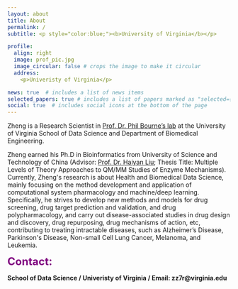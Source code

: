 ```yaml
---
layout: about
title: About
permalink: /
subtitle: <p style="color:blue;"><b>University of Virginia</b></p>

profile:
  align: right
  image: prof_pic.jpg
  image_circular: false # crops the image to make it circular
  address:
    <p>Univeristy of Virginia</p>

news: true  # includes a list of news items
selected_papers: true # includes a list of papers marked as "selected={true}"
social: true  # includes social icons at the bottom of the page
---
```


Zheng is a Research Scientist in [Prof. Dr. Phil Bourne’s lab](https://bournelab.org/) at the University of Virginia School of Data Science and Department of Biomedical Engineering.

Zheng earned his Ph.D in Bioinformatics from University of Science and Technology of China (Advisor: [Prof. Dr. Haiyan Liu](https://biox.ustc.edu.cn/2011/0825/c24188a508659/page.htm); Thesis Title: Multiple Levels of Theory Approaches to QM/MM Studies of Enzyme Mechanisms). Currently, Zheng's research is about Health and Biomedical Data Science, mainly focusing on the method development and application of computational system pharmacology and machine/deep learning. Specifically, he strives to develop new methods and models for drug screening, drug target prediction and validation, and drug polypharmacology, and carry out disease-associated studies in drug design and discovery, drug repurposing, drug mechanisms of action, etc, contributing to treating intractable diseases, such as Alzheimer’s Disease, Parkinson's Disease, Non-small Cell Lung Cancer, Melanoma, and Leukemia.

<p style="color:purple;"><b> <font size="+2"> Contact:</font> </b></p> <p><b>School of Data Science / Univeristy of Virginia / Email: zz7r@virginia.edu</b></p>
